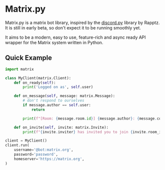# Matrix.py 

Matrix.py is a matrix bot library, inspired by the [discord.py](https://github.com/Rapptz/discord.py) library by Rapptz.
It is still in early beta, so don't expect it to be running smoothly yet.

It aims to be a modern, easy to use, feature-rich and async ready API wrapper for the Matrix system written in Python.


## Quick Example

```py
import matrix 

class MyClient(matrix.Client):
    def on_ready(self):
        print('Logged on as', self.user)

    def on_message(self, message: matrix.Message):
        # don't respond to ourselves
        if message.author == self.user:
            return

        print(f"[Room: {message.room.id}] {message.author}: {message.content}")

    def on_invite(self, invite: matrix.Invite):
        print(f"{invite.inviter} has invited you to join {invite.room_id}")

client = MyClient()
client.run(
    username='@bot:matrix.org',
    password='password',
    homeserver='https://matrix.org',
)
```